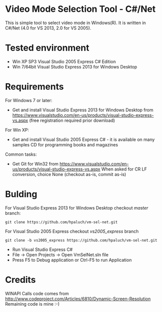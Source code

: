 Video Mode Selection Tool - C#/Net
==================================

This is simple tool to select video mode in Windows(R).
It is written in C#/Net (4.0 for VS 2013, 2.0 for VS 2005).

Tested environment
==================

* Win XP SP3 Visual Studio 2005 Express C# Edition
* Win 7/64bit Visual Studio Express 2013 for Windows Desktop

Requirements
============

For Windows 7 or later:

* Get and install Visual Studio Express 2013 for Windows Desktop
  from https://www.visualstudio.com/en-us/products/visual-studio-express-vs.aspx
  (free registration required prior download)

For Win XP:

* Get and install Visual Studio 2005 Express C# - it is available on 
  many samples CD for programming books and magazines

Common tasks:

* Get Git for Win32 from https://www.visualstudio.com/en-us/products/visual-studio-express-vs.aspx
   When asked for CR LF conversion, choice None (checkout as-is, commit as-is)


Bulding
=======

For Visual Studio Express 2013 for Windows Desktop checkout *master* branch:

	git clone https://github.com/hpaluch/vm-sel-net.git

For Visual Studio 2005 Express checkout *vs2005_express* branch

	git clone -b vs2005_express https://github.com/hpaluch/vm-sel-net.git


* Run Visual Studio Express C#
* File -> Open Projects -> Open VmSelNet.sln file
* Press F5 to Debug application or Ctrl-F5 to run Application

Credits
=======

WINAPI Calls code comes from http://www.codeproject.com/Articles/6810/Dynamic-Screen-Resolution
Remaining code is mine :-)

